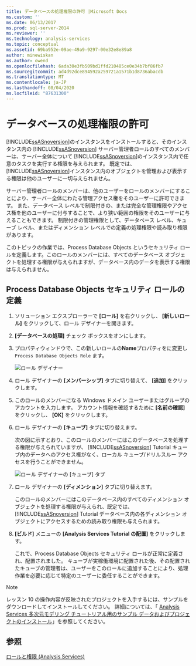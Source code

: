 ```yaml
---
title: データベースの処理権限の許可 |Microsoft Docs
ms.custom: ''
ms.date: 06/13/2017
ms.prod: sql-server-2014
ms.reviewer: ''
ms.technology: analysis-services
ms.topic: conceptual
ms.assetid: 69ba952e-09ae-49a9-9297-00e32e8e89a8
author: minewiskan
ms.author: owend
ms.openlocfilehash: 6ada30e3fb509bd1ffd210485ce0e34b7bf86fb7
ms.sourcegitcommit: ad4d92dce894592a259721a1571b1d8736abacdb
ms.translationtype: MT
ms.contentlocale: ja-JP
ms.lasthandoff: 08/04/2020
ms.locfileid: "87631300"
---
```

# <a name="granting-process-database-permissions"></a>データベースの処理権限の許可
  [!INCLUDE[ssASnoversion](../includes/ssasnoversion-md.md)]のインスタンスをインストールすると、そのインスタンス内の [!INCLUDE[ssASnoversion](../includes/ssasnoversion-md.md)] サーバー管理者ロールのすべてのメンバーは、サーバー全体について [!INCLUDE[ssASnoversion](../includes/ssasnoversion-md.md)]のインスタンス内で任意のタスクを実行する権限を与えられます。 既定では、 [!INCLUDE[ssASnoversion](../includes/ssasnoversion-md.md)]インスタンス内のオブジェクトを管理および表示する権限は他のユーザーに一切与えられません。

 サーバー管理者ロールのメンバーは、他のユーザーをロールのメンバーにすることにより、サーバー全体にわたる管理アクセス権をそのユーザーに許可できます。 また、データベース レベルで制限付きの、または完全な管理権限やアクセス権を他のユーザーに付与することで、より狭い範囲の権限をそのユーザーに与えることもできます。 制限付きの管理権限として、データベース レベル、キューブ レベル、またはディメンション レベルでの定義の処理権限や読み取り権限があります。

 このトピックの作業では、Process Database Objects というセキュリティ ロールを定義します。このロールのメンバーには、すべてのデータベース オブジェクトを処理する権限が与えられますが、データベース内のデータを表示する権限は与えられません。

## <a name="defining-a-process-database-objects-security-role"></a>Process Database Objects セキュリティ ロールの定義

1.  ソリューション エクスプローラーで **[ロール]** を右クリックし、 **[新しいロール]** をクリックして、ロール デザイナーを開きます。

2.  **[データベースの処理]** チェック ボックスをオンにします。

3.  プロパティウィンドウで、この新しいロールの**Name**プロパティをに変更し `Process Database Objects Role` ます。

     ![ロール デザイナー](../../2014/tutorials/media/l10-security-1.png "ロール デザイナー")

4.  ロール デザイナーの **[メンバーシップ]** タブに切り替えて、 **[追加]** をクリックします。

5.  このロールのメンバーになる Windows ドメイン ユーザーまたはグループのアカウントを入力します。 アカウント情報を確認するために **[名前の確認]** をクリックし、 **[OK]** をクリックします。

6.  ロール デザイナーの **[キューブ]** タブに切り替えます。

     次の図に示すとおり、このロールのメンバーにはこのデータベースを処理する権限が与えられていますが、 [!INCLUDE[ssASnoversion](../includes/ssasnoversion-md.md)] Tutorial キューブ内のデータへのアクセス権がなく、ローカル キューブ/ドリルスルー アクセスを行うことができません。

     ![ロール デザイナーの [キューブ] タブ](../../2014/tutorials/media/l10-security-2.png "ロール デザイナーの [キューブ] タブ")

7.  ロール デザイナーの **[ディメンション]** タブに切り替えます。

     このロールのメンバーにはこのデータベース内のすべてのディメンション オブジェクトを処理する権限が与えられ、既定では、 [!INCLUDE[ssASnoversion](../includes/ssasnoversion-md.md)] Tutorial データベース内の各ディメンション オブジェクトにアクセスするための読み取り権限も与えられます。

8.  **[ビルド]** メニューの **[Analysis Services Tutorial の配置]** をクリックします。

     これで、Process Database Objects セキュリティ ロールが正常に定義され、配置されました。 キューブが実稼働環境に配置された後、その配置されたキューブの管理者は、ユーザーをこのロールに追加することにより、処理作業を必要に応じて特定のユーザーに委任することができます。

> [!NOTE]
>  レッスン 10 の操作内容が反映されたプロジェクトを入手するには、サンプルをダウンロードしてインストールしてください。 詳細については、「 [Analysis Services 多次元モデリング チュートリアル用のサンプル データおよびプロジェクトのインストール](install-sample-data-and-projects.md)」を参照してください。

## <a name="see-also"></a>参照
 [ロールと権限 &#40;Analysis Services&#41;](multidimensional-models/roles-and-permissions-analysis-services.md)


